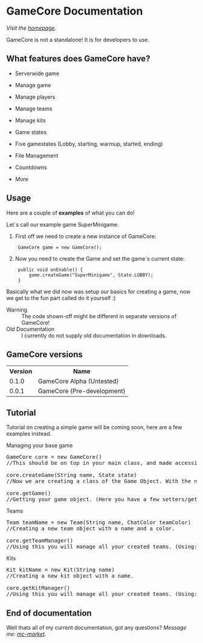GameCore Documentation
================================

*Visit the [homepage](http://socketsdev.github.io/).*

GameCore is not a standalone! It is for developers to use.

What features does GameCore have?
-------------------------

* Serverwide game

* Manage game

* Manage players

* Manage teams

* Manage kits

* Game states

* Five gamestates (Lobby, starting, warmup, started, ending)

* File Management

* Countdowns

* More

Usage
------------------------

Here are a couple of **examples** of what you can do! 

Let´s call our example game SuperMinigame.

1. First off we need to create a new instance of GameCore:

        GameCore game = new GameCore();

2. Now you need to create the Game and set the game´s current state:

        public void onEnable() {
            game.createGame("SuperMinigame", State.LOBBY);
        }

Basically what we did now was setup our basics for creating a game, now we get to the fun part called do it yourself :)

<dl>
  <dt>Warning</dt>
  <dd>The code shown-off might be different in separate versions of GameCore!</dd>
  <dt>Old Documentation</dt>
  <dd>I currently do not supply old documentation in downloads.</dd>
</dl>

GameCore versions
-------------

<table>
  <tr>
    <th>Version</th><th>Name</th>
  </tr>
  <tr>
    <td>0.1.0</td><td>GameCore Alpha (Untested)</td>
  </tr>
  <tr>
    <td>0.0.1</td><td>GameCore (Pre-development)</td>
  </tr>
</table>

Tutorial
------------

Tutorial on creating a simple game will be coming soon, here are a few examples instead.

Managing your base game
<pre>
GameCore core = new GameCore()
//This should be on top in your main class, and made accessible everywhere needed.

core.createGame(String name, State state)
//Now we are creating a class of the Game Object. With the name of your game and setting the starting GameState, which usally should be State.LOBBY, but you can go with any of the five game states.

core.getGame()
//Getting your game object. (Here you have a few setters/getters, such as: getPlayers, getName, getState, setState.
</pre>

Teams
<pre>
Team teamName = new Team(String name, ChatColor teamColor)
//Creating a new team object with a name and a color.

core.getTeamManager()
//Using this you will manage all your created teams. (Using: getTeam, addPlayer, removePlayer, removeTeam)
</pre>

Kits
<pre>
Kit kitName = new Kit(String name)
//Creating a new kit object with a name.

core.getKitManager()
//Using this you will manage all your created teams. (Using: getKit, addPlayer, removePlayer, removeKit)
</pre>

End of documentation
--------------------

Well thats all of my current documentation, got any questions?
*Message me: [mc-market](http://www.mc-market.org/conversations/add?to=Bill).*
